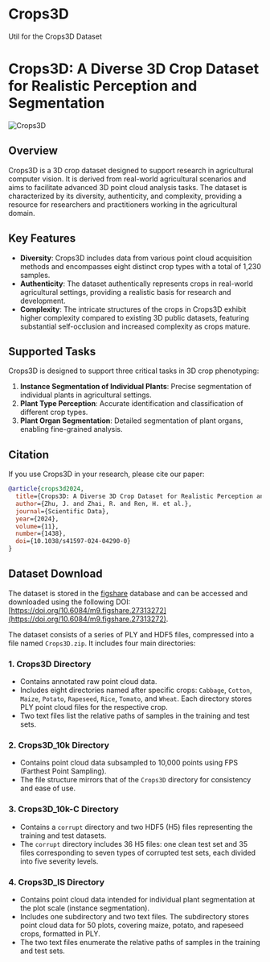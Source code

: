 # Crops3D
Util for the Crops3D Dataset


# Crops3D: A Diverse 3D Crop Dataset for Realistic Perception and Segmentation
![Crops3D](https://github.com/user-attachments/assets/8f7e5a85-c952-4964-b15e-85c3c163de47)

## Overview

Crops3D is a 3D crop dataset designed to support research in agricultural computer vision. It is derived from real-world agricultural scenarios and aims to facilitate advanced 3D point cloud analysis tasks. The dataset is characterized by its diversity, authenticity, and complexity, providing a resource for researchers and practitioners working in the agricultural domain.

## Key Features

- **Diversity**: Crops3D includes data from various point cloud acquisition methods and encompasses eight distinct crop types with a total of 1,230 samples.
- **Authenticity**: The dataset authentically represents crops in real-world agricultural settings, providing a realistic basis for research and development.
- **Complexity**: The intricate structures of the crops in Crops3D exhibit higher complexity compared to existing 3D public datasets, featuring substantial self-occlusion and increased complexity as crops mature.

## Supported Tasks

Crops3D is designed to support three critical tasks in 3D crop phenotyping:

1. **Instance Segmentation of Individual Plants**: Precise segmentation of individual plants in agricultural settings.
2. **Plant Type Perception**: Accurate identification and classification of different crop types.
3. **Plant Organ Segmentation**: Detailed segmentation of plant organs, enabling fine-grained analysis.

## Citation

If you use Crops3D in your research, please cite our paper:

```bibtex
@article{crops3d2024,
  title={Crops3D: A Diverse 3D Crop Dataset for Realistic Perception and Segmentation toward Agricultural Applications},
  author={Zhu, J. and Zhai, R. and Ren, H. et al.},
  journal={Scientific Data},
  year={2024},
  volume={11},
  number={1438},
  doi={10.1038/s41597-024-04290-0}
}
```

## Dataset Download

The dataset is stored in the [figshare](https://figshare.com/) database and can be accessed and downloaded using the following DOI: [https://doi.org/10.6084/m9.figshare.27313272](https://doi.org/10.6084/m9.figshare.27313272).

The dataset consists of a series of PLY and HDF5 files, compressed into a file named `Crops3D.zip`. It includes four main directories:

### 1. **Crops3D Directory**
   - Contains annotated raw point cloud data.
   - Includes eight directories named after specific crops: `Cabbage`, `Cotton`, `Maize`, `Potato`, `Rapeseed`, `Rice`, `Tomato`, and `Wheat`. Each directory stores PLY point cloud files for the respective crop.
   - Two text files list the relative paths of samples in the training and test sets.

### 2. **Crops3D_10k Directory**
   - Contains point cloud data subsampled to 10,000 points using FPS (Farthest Point Sampling).
   - The file structure mirrors that of the `Crops3D` directory for consistency and ease of use.

### 3. **Crops3D_10k-C Directory**
   - Contains a `corrupt` directory and two HDF5 (H5) files representing the training and test datasets.
   - The `corrupt` directory includes 36 H5 files: one clean test set and 35 files corresponding to seven types of corrupted test sets, each divided into five severity levels.

### 4. **Crops3D_IS Directory**
   - Contains point cloud data intended for individual plant segmentation at the plot scale (instance segmentation).
   - Includes one subdirectory and two text files. The subdirectory stores point cloud data for 50 plots, covering maize, potato, and rapeseed crops, formatted in PLY.
   - The two text files enumerate the relative paths of samples in the training and test sets.


